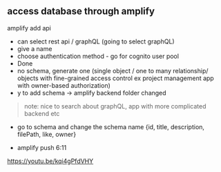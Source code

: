 ## access database through amplify
amplify add api
- can select rest api / graphQL (going to select graphQL)
- give a name
- choose authentication method - go for cognito user pool
- Done
- no schema, generate one (single object / one to many relationship/ objects with fine-grained access control ex project management app with owner-based authorization)
- y to add schema -> amplify backend folder changed

> note: nice to search about graphQL, app with more complicated backend etc

- go to schema and change the schema name
    {id, title, description, filePath, like, owner}

- amplify push
6:11

https://youtu.be/kqi4gPfdVHY
